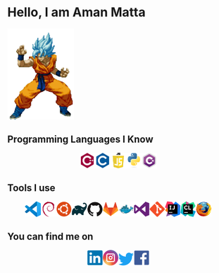 # Hello, I am Aman Matta
<img src="images/gify.gif" width=30%>


## Programming Languages I Know
<p align=center><img src="images/cplusplus-plain.svg" width=7%><img src="images/c-plain.svg" width=7%><img src="images/rjs.png" width=7%><img src="images/python-original.svg" width=7%><img src="/images/csh.png" width=7%></p>


## Tools I use
<p align=center><img src="images/vscode-plain.svg" width=7%><img src="images/debian-plain.svg" width=7%><img src="images/ubuntu-plain.svg" width=7%><img src="images/gradle-plain.svg" width=7%><img src="images/github-original.svg" width=7%><img src="images/gitlab-original.svg" width=7%><img src="images/docker-original.svg" width=7%><img src="images/visualstudio-plain.svg" width=7%><img src="images/git-plain.svg" width=7%><img src="images/intellijidea.svg" width=7%><img src="images/clion.svg" width=7%><img src="images/firefox-original.svg" width=7%></p>

## You can find me on
<p align=center><a href="https://www.linkedin.com/in/aman-matta-48b1b3171"><img src="images/linkedin-original.svg" width=7%></a><a href="https://instagram.com/aman._.matta?igshid=1vjsf6yz2royq"><img src="images/instagram.svg" width=7%></a><a href="https://twitter.com/leomatta27?s=08"><img src="images/twitter-original.svg" width=7%></a><a href="https://www.facebook.com/leo.matta.315"><img src="images/facebook-original.svg" width=7%></p>
